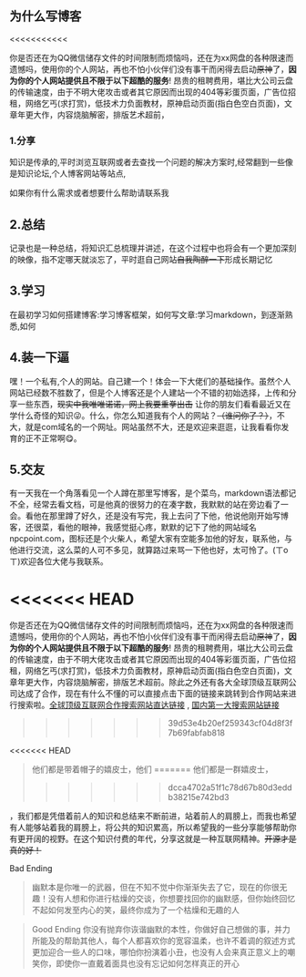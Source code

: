 

## 为什么写博客

<<<<<<<<<<<



你是否还在为QQ微信储存文件的时间限制而烦恼吗，还在为xx网盘的各种限速而遗憾吗，使用你的个人网站，再也不怕小伙伴们没有事干而闲得去启动~~原神~~了，**因为你的个人网站提供且不限于以下超酷的服务**! 昂贵的租聘费用，堪比大公司云盘的传输速度，由于不明大佬攻击或者其它原因而出现的404等彩蛋页面，广告位招租，网络乞丐(求打赏)，低技术力负面教材，原神启动页面(指白色空白页面)，文章年更大作，内容烧脑解密，排版艺术超前，


### 1.分享
知识是传承的,平时浏览互联网或者去查找一个问题的解决方案时,经常翻到一些像是知识论坛,个人博客网站等站点,

如果你有什么需求或者想要什么帮助请联系我

## 2.总结
记录也是一种总结，将知识汇总梳理并讲述，在这个过程中也将会有一个更加深刻的映像，指不定哪天就淡忘了，平时逛自己网站~~自我陶醉一下~~形成长期记忆

## 3.学习
在最初学习如何搭建博客:学习博客框架，如何写文章:学习markdown，到逐渐熟悉,如何


## 4.装一下逼
嘿！一个私有,个人的网站。自己建一个！体会一下大佬们的基础操作。虽然个人网站已经数不胜数了，但是个人博客还是个人建站一个不错的初始选择，上传和分享一些东西，~~现实中我唯唯诺诺，网上我要重拳出击~~ 让你的朋友们看看最近又在学什么奇怪的知识😜。什么，你怎么知道我有个人的网站？~~（谁问你了？）~~，不大，就是com域名的一个网址。网站虽然不大，还是欢迎来逛逛，让我看看你发育的正不正常啊😋。


## 5.交友
有一天我在一个角落看见一个人蹲在那里写博客，是个菜鸟，markdown语法都记不全，经常去看文档，可是他真的很努力的在凑字数，我默默的站在旁边看了一会。看他在那里蹲了好久，还是没有写完，我上去问了下他，他说他刚开始写博客，还很菜，看他的眼神，我感觉挺心疼，默默的记下了他的网站域名npcpoint.com，图标还是个火柴人，希望大家有空能多加他的好友，联系他，与他进行交流，这么菜的人可不多见，就算路过来骂一下他也好，太可怜了。(ㄒoㄒ)欢迎各位大佬与我联系。


<<<<<<< HEAD
=======
你是否还在为QQ微信储存文件的时间限制而烦恼吗，还在为xx网盘的各种限速而遗憾吗，使用你的个人网站，再也不怕小伙伴们没有事干而闲得去启动~~原神~~了，**因为你的个人网站提供且不限于以下超酷的服务**! 昂贵的租聘费用，堪比大公司云盘的传输速度，由于不明大佬攻击或者其它原因而出现的404等彩蛋页面，广告位招租，网络乞丐(求打赏)，低技术力负面教材，原神启动页面(指白色空白页面)，文章年更大作，内容烧脑解密，排版艺术超前。除此之外还有各大全球顶级互联网公司达成了合作，现在有什么不懂的可以直接点击下面的链接来跳转到合作网站来进行搜索啦。[全球顶级互联网合作搜索网站直达链接](www.google.com) , [国内第一大搜索网站链接](www.baidu.com)
>>>>>>> 39d53e4b20ef259343cf04d8f3f7b69fabfab818

<<<<<<< HEAD
>他们都是带着帽子的嬉皮士，他们
=======
>他们都是一群嬉皮士，
>>>>>>> dcca4702a51f1c78d67b80d3eddb38215e742bd3


，我们都是凭借着前人的知识和总结来不断前进，站着前人的肩膀上，而我也希望有人能够站着我的肩膀上，将公共的知识累高，所以希望我的一些分享能够帮助你有更开阔的视野。在这个知识付费的年代，分享这就是一种互联网精神。~~开源才是真的好！~~ 



Bad Ending
>幽默本是你唯一的武器，但在不知不觉中你渐渐失去了它，现在的你很无趣！没有人想和你进行枯燥的交谈，你想要找回你的幽默感，但你始终回忆不起如何发至内心的笑，最终你成为了一个枯燥和无趣的人

>Good Ending
>你没有抛弃你诙谐幽默的本性，你做好自己想做的事，并力所能及的帮助其他人，每个人都喜欢你的宽容温柔，也许不着调的叙述方式更加迎合一些人的口味，哪怕你扮演着小丑，也没有人会来真正意义上的嘲笑你，即使你一直戴着面具也没有忘记如何怎样真正的开心
